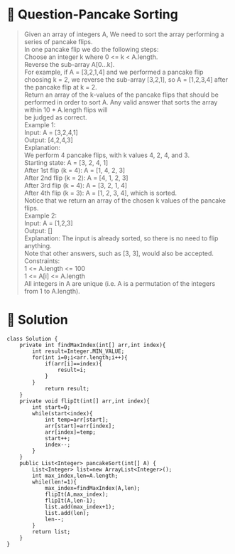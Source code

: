 # :crystal_ball: Question-Pancake Sorting

> Given an array of integers A, We need to sort the array performing a series of pancake flips.  
> In one pancake flip we do the following steps:  
> Choose an integer k where 0 <= k < A.length.  
> Reverse the sub-array A[0...k].  
> For example, if A = [3,2,1,4] and we performed a pancake flip choosing k = 2, we reverse the sub-array [3,2,1], so A = [1,2,3,4] after the pancake flip at k = 2.  
> Return an array of the k-values of the pancake flips that should be performed in order to sort A. Any valid answer that sorts the array within 10 * A.length flips will  
> be judged as correct.  
> Example 1:  
> Input: A = [3,2,4,1]  
> Output: [4,2,4,3]  
> Explanation:   
> We perform 4 pancake flips, with k values 4, 2, 4, and 3.  
> Starting state: A = [3, 2, 4, 1]  
> After 1st flip (k = 4): A = [1, 4, 2, 3]  
> After 2nd flip (k = 2): A = [4, 1, 2, 3]  
> After 3rd flip (k = 4): A = [3, 2, 1, 4]  
> After 4th flip (k = 3): A = [1, 2, 3, 4], which is sorted.  
> Notice that we return an array of the chosen k values of the pancake flips.  
> Example 2:  
> Input: A = [1,2,3]  
> Output: []  
> Explanation: The input is already sorted, so there is no need to flip anything.  
> Note that other answers, such as [3, 3], would also be accepted.  
> Constraints:  
> 1 <= A.length <= 100  
> 1 <= A[i] <= A.length  
> All integers in A are unique (i.e. A is a permutation of the integers from 1 to A.length).  

# :dragon: Solution
```
class Solution {
    private int findMaxIndex(int[] arr,int index){
        int result=Integer.MIN_VALUE;
        for(int i=0;i<arr.length;i++){
            if(arr[i]==index){
                result=i;
            }
        }
            return result;
    }
    private void flipIt(int[] arr,int index){
        int start=0;
        while(start<index){
            int temp=arr[start];
            arr[start]=arr[index];
            arr[index]=temp;
            start++;
            index--;
        }
    }
    public List<Integer> pancakeSort(int[] A) {
        List<Integer> list=new ArrayList<Integer>();
        int max_index,len=A.length;
        while(len!=1){
            max_index=findMaxIndex(A,len);
            flipIt(A,max_index);
            flipIt(A,len-1);
            list.add(max_index+1);
            list.add(len);
            len--;
        }
        return list;
    }
}
```

